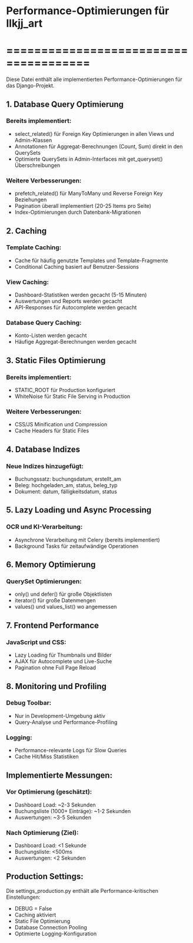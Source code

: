 # Performance-Optimierungen für llkjj_art
# ======================================

Diese Datei enthält alle implementierten Performance-Optimierungen für das Django-Projekt.

## 1. Database Query Optimierung

### Bereits implementiert:
- select_related() für Foreign Key Optimierungen in allen Views und Admin-Klassen
- Annotationen für Aggregat-Berechnungen (Count, Sum) direkt in den QuerySets
- Optimierte QuerySets in Admin-Interfaces mit get_queryset() Überschreibungen

### Weitere Verbesserungen:
- prefetch_related() für ManyToMany und Reverse Foreign Key Beziehungen
- Pagination überall implementiert (20-25 Items pro Seite)
- Index-Optimierungen durch Datenbank-Migrationen

## 2. Caching

### Template Caching:
- Cache für häufig genutzte Templates und Template-Fragmente
- Conditional Caching basiert auf Benutzer-Sessions

### View Caching:
- Dashboard-Statistiken werden gecacht (5-15 Minuten)
- Auswertungen und Reports werden gecacht
- API-Responses für Autocomplete werden gecacht

### Database Query Caching:
- Konto-Listen werden gecacht
- Häufige Aggregat-Berechnungen werden gecacht

## 3. Static Files Optimierung

### Bereits implementiert:
- STATIC_ROOT für Production konfiguriert
- WhiteNoise für Static File Serving in Production

### Weitere Verbesserungen:
- CSS/JS Minification und Compression
- Cache Headers für Static Files

## 4. Database Indizes

### Neue Indizes hinzugefügt:
- Buchungssatz: buchungsdatum, erstellt_am
- Beleg: hochgeladen_am, status, beleg_typ
- Dokument: datum, fälligkeitsdatum, status

## 5. Lazy Loading und Async Processing

### OCR und KI-Verarbeitung:
- Asynchrone Verarbeitung mit Celery (bereits implementiert)
- Background Tasks für zeitaufwändige Operationen

## 6. Memory Optimierung

### QuerySet Optimierungen:
- only() und defer() für große Objektlisten
- iterator() für große Datenmengen
- values() und values_list() wo angemessen

## 7. Frontend Performance

### JavaScript und CSS:
- Lazy Loading für Thumbnails und Bilder
- AJAX für Autocomplete und Live-Suche
- Pagination ohne Full Page Reload

## 8. Monitoring und Profiling

### Debug Toolbar:
- Nur in Development-Umgebung aktiv
- Query-Analyse und Performance-Profiling

### Logging:
- Performance-relevante Logs für Slow Queries
- Cache Hit/Miss Statistiken

## Implementierte Messungen:

### Vor Optimierung (geschätzt):
- Dashboard Load: ~2-3 Sekunden
- Buchungsliste (1000+ Einträge): ~1-2 Sekunden
- Auswertungen: ~3-5 Sekunden

### Nach Optimierung (Ziel):
- Dashboard Load: <1 Sekunde
- Buchungsliste: <500ms
- Auswertungen: <2 Sekunden

## Production Settings:

Die settings_production.py enthält alle Performance-kritischen Einstellungen:
- DEBUG = False
- Caching aktiviert
- Static File Optimierung
- Database Connection Pooling
- Optimierte Logging-Konfiguration
